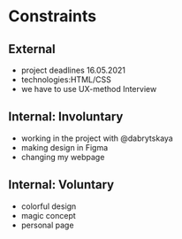 
# Constraints

## External

- project deadlines 16.05.2021
- technologies:HTML/CSS
- we have to use UX-method Interview

## Internal: Involuntary

- working in the project with @dabrytskaya
- making design in Figma
- changing my webpage

## Internal: Voluntary

- colorful design
- magic concept
- personal page
